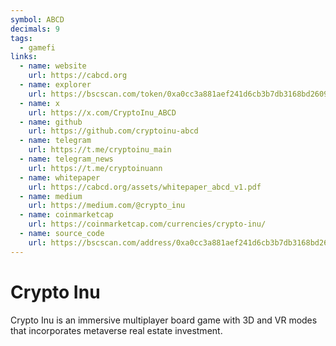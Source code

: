 ```yaml
---
symbol: ABCD
decimals: 9
tags:
  - gamefi
links:
  - name: website
    url: https://cabcd.org
  - name: explorer
    url: https://bscscan.com/token/0xa0cc3a881aef241d6cb3b7db3168bd26094560be
  - name: x
    url: https://x.com/CryptoInu_ABCD
  - name: github
    url: https://github.com/cryptoinu-abcd
  - name: telegram
    url: https://t.me/cryptoinu_main
  - name: telegram_news
    url: https://t.me/cryptoinuann
  - name: whitepaper
    url: https://cabcd.org/assets/whitepaper_abcd_v1.pdf
  - name: medium
    url: https://medium.com/@crypto_inu
  - name: coinmarketcap
    url: https://coinmarketcap.com/currencies/crypto-inu/
  - name: source_code
    url: https://bscscan.com/address/0xa0cc3a881aef241d6cb3b7db3168bd26094560be#code
---
```


# Crypto Inu

Crypto Inu is an immersive multiplayer board game with 3D and VR modes that incorporates metaverse real estate investment.
